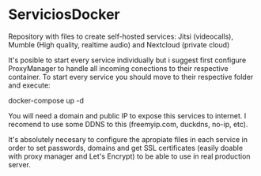 # ServiciosDocker
Repository with files to create self-hosted services: Jitsi (videocalls), Mumble (High quality, realtime audio) and Nextcloud (private cloud) 

It's posible to start every service individually but i suggest first configure ProxyManager to handle all incoming conections to their 
respective container. To start every service you should move to their respective folder and execute:

docker-compose up -d 

You will need a domain and public IP to expose this services to internet. I recomend to use some DDNS to this (freemyip.com, duckdns, no-ip, etc). 

It's absolutely necesary to configure the apropiate files in each service in order to set passwords, domains and get SSL certificates (easily doable with
proxy manager and Let's Encrypt) to be able to use in real production server.
